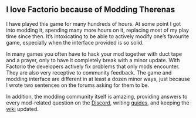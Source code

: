 ## I love Factorio because of Modding <author>Therenas</author>

I have played this game for many hundreds of hours. At some point I got into modding it, spending many more hours on it, replacing most of my play time since then. It’s intoxicating to be able to actively modify one’s favourite game, especially when the interface provided is so solid.

In many games you often have to hack your mod together with duct tape and a prayer, only to have it completely break with a minor update. With Factorio the developers actively fix problems that only mods encounter. They are also very receptive to community feedback. The game and modding interface are different in at least a dozen minor ways, just because I wrote two sentences on the forums asking for them to be.

In addition, the modding community itself is amazing, providing answers to every mod-related question on the [Discord](https://discord.gg/2UQ9PcJ), writing [guides](https://github.com/raiguard/Factorio-SmallMods/wiki/GUI-Style-Guide), and keeping the [wiki](https://wiki.factorio.com/Tutorial:Modding_tutorial) updated.
